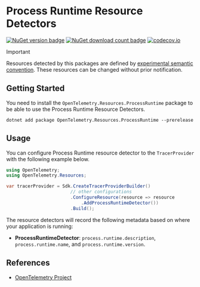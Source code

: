 # Process Runtime Resource Detectors

[![NuGet version badge](https://img.shields.io/nuget/v/OpenTelemetry.Resources.ProcessRuntime)](https://www.nuget.org/packages/OpenTelemetry.Resources.ProcessRuntime)
[![NuGet download count badge](https://img.shields.io/nuget/dt/OpenTelemetry.Resources.ProcessRuntime)](https://www.nuget.org/packages/OpenTelemetry.Resources.ProcessRuntime)
[![codecov.io](https://codecov.io/gh/open-telemetry/opentelemetry-dotnet-contrib/branch/main/graphs/badge.svg?flag=unittests-Resources.ProcessRuntime)](https://app.codecov.io/gh/open-telemetry/opentelemetry-dotnet-contrib?flags[0]=unittests-Resources.ProcessRuntime)

> [!IMPORTANT]
> Resources detected by this packages are defined by [experimental semantic convention](https://github.com/open-telemetry/semantic-conventions/blob/v1.24.0/docs/resource/process.md#process-runtimes).
> These resources can be changed without prior notification.

## Getting Started

You need to install the
`OpenTelemetry.Resources.ProcessRuntime` package to be able to use the
Process Runtime Resource Detectors.

```shell
dotnet add package OpenTelemetry.Resources.ProcessRuntime --prerelease
```

## Usage

You can configure Process Runtime resource detector to
the `TracerProvider` with the following example below.

```csharp
using OpenTelemetry;
using OpenTelemetry.Resources;

var tracerProvider = Sdk.CreateTracerProviderBuilder()
                        // other configurations
                        .ConfigureResource(resource => resource
                            .AddProcessRuntimeDetector())
                        .Build();
```

The resource detectors will record the following metadata based on where
your application is running:

- **ProcessRuntimeDetector**: `process.runtime.description`, `process.runtime.name`,
  and `process.runtime.version`.

## References

- [OpenTelemetry Project](https://opentelemetry.io/)
